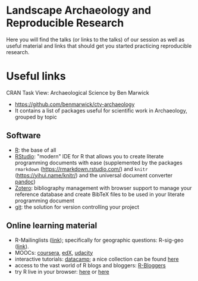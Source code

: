 # Landscape Archaeology and Reproducible Research

Here you will find the talks (or links to the talks) of our session as well as useful material and links that should get you started practicing reproducible research.

# Useful links

CRAN Task View: Archaeological Science by Ben Marwick
- https://github.com/benmarwick/ctv-archaeology 
- It contains a list of packages useful for scientific work in Archaeology, grouped by topic

## Software

- [R](https://www.r-project.org/): the base of all
- [RStudio](https://www.rstudio.com/): "modern" IDE for R that allows you to create literate programming documents with ease (supplemented by the packages `rmarkdown` (https://rmarkdown.rstudio.com/) and `knitr` (https://yihui.name/knitr/) and the universal document converter [pandoc](https://pandoc.org/))
- [Zotero](https://www.zotero.org/): bibliography management with browser support to manage your reference database and create BibTeX files to be used in your literate programming document
- [git](https://git-scm.com/): the solution for version controlling your project

## Online learning material

- R-Mailinglists ([link](https://www.r-project.org/mail.html)); specifically for geographic questions: R-sig-geo ([link](https://stat.ethz.ch/mailman/listinfo/R-SIG-Geo)).
- MOOCs: [coursera](https://www.coursera.org/learn/r-programming), [edX](https://www.edx.org/learn/r-programming), [udacity](https://eu.udacity.com/course/data-analysis-with-r--ud651)
- interactive tutorials: [datacamp](https://www.datacamp.com/courses/free-introduction-to-r); a nice collection can be found [here](https://www.rstudio.com/online-learning/)
- access to the vast world of R blogs and bloggers: [R-Bloggers](https://www.r-bloggers.com/)
- try R live in your browser: [here](http://rextester.com/l/r_online_compiler) or [here](https://wandbox.org/)



